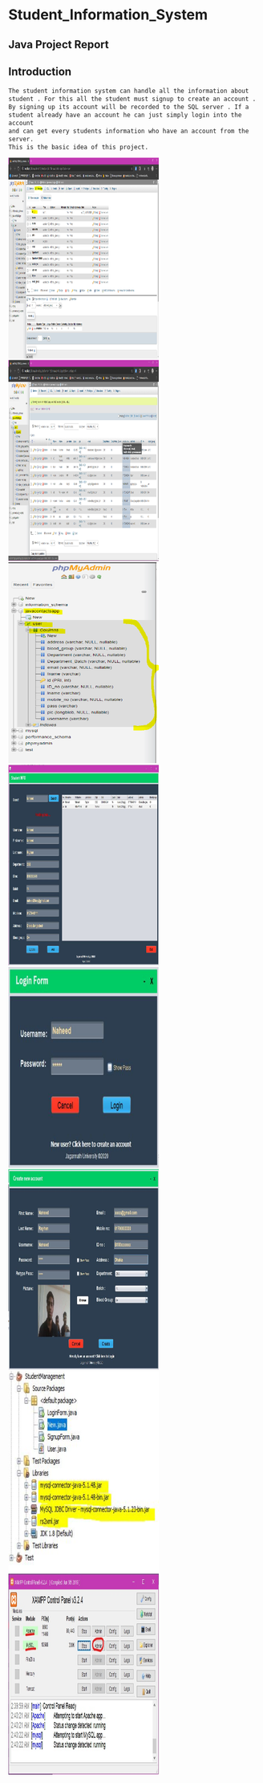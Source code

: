  #  Student_Information_System
 ## Java Project Report



## Introduction
   ```
   The student information system can handle all the information about student . For this all the student must signup to create an account . 
   By signing up its account will be recorded to the SQL server . If a student already have an account he can just simply login into the account 
   and can get every students information who have an account from the server.
   This is the basic idea of this project.
   ```
<img src="https://github.com/NaheedRayan/Readme-Images/blob/master/StudentInformationSystem/Localhost1.jpg?raw=true" width="300" height="400" title="Github Logo">
<img src="https://github.com/NaheedRayan/Readme-Images/blob/master/StudentInformationSystem/Localhost2.jpg?raw=true" width="300" height="400" title="Github Logo">
<img src="https://github.com/NaheedRayan/Readme-Images/blob/master/StudentInformationSystem/LocalhostTree.jpg?raw=true" width="300" height="400" title="Github Logo">
<img src="https://github.com/NaheedRayan/Readme-Images/blob/master/StudentInformationSystem/StudentInformationSystem_Info.JPG?raw=true" width="300" height="400" title="Github Logo">
<img src="https://github.com/NaheedRayan/Readme-Images/blob/master/StudentInformationSystem/StudentInformationSystem_LoginForm.JPG?raw=true" width="300" height="400" title="Github Logo">
<img src="https://github.com/NaheedRayan/Readme-Images/blob/master/StudentInformationSystem/StudentInformationSystem_SignUpForm.JPG?raw=true" width="300" height="400" title="Github Logo">
<img src="https://github.com/NaheedRayan/Readme-Images/blob/master/StudentInformationSystem/StudentInformationSystem_Structure_Tree.JPG?raw=true" width="300" height="400" title="Github Logo">
<img src="https://github.com/NaheedRayan/Readme-Images/blob/master/StudentInformationSystem/Xampp.jpg?raw=true" width="300" height="400" title="Github Logo">
